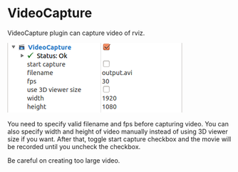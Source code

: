 # VideoCapture
VideoCapture plugin can capture video of rviz.

![](images/video_capture.png)

You need to specify valid filename and fps before capturing video.
You can also specify width and height of video manually instead of using 3D viewer size if you want.
After that, toggle start capture checkbox and the movie will be recorded until you uncheck the checkbox.

Be careful on creating too large video.
